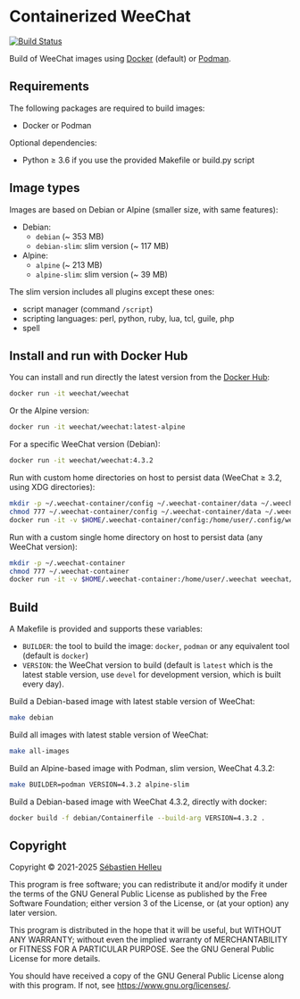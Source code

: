 # Containerized WeeChat

[![Build Status](https://github.com/weechat/weechat-container/workflows/CI/badge.svg)](https://github.com/weechat/weechat-container/actions?query=workflow%3A%22CI%22)

Build of WeeChat images using [Docker](https://www.docker.com/) (default) or [Podman](https://podman.io/).

## Requirements

The following packages are required to build images:

- Docker or Podman

Optional dependencies:

- Python ≥ 3.6 if you use the provided Makefile or build.py script

## Image types

Images are based on Debian or Alpine (smaller size, with same features):

- Debian:
  - `debian` (~ 353 MB)
  - `debian-slim`: slim version (~ 117 MB)
- Alpine:
  - `alpine` (~ 213 MB)
  - `alpine-slim`: slim version (~ 39 MB)

The slim version includes all plugins except these ones:

- script manager (command `/script`)
- scripting languages: perl, python, ruby, lua, tcl, guile, php
- spell

## Install and run with Docker Hub

You can install and run directly the latest version from the [Docker Hub](https://hub.docker.com/r/weechat/weechat):

```bash
docker run -it weechat/weechat
```

Or the Alpine version:

```bash
docker run -it weechat/weechat:latest-alpine
```

For a specific WeeChat version (Debian):

```bash
docker run -it weechat/weechat:4.3.2
```

Run with custom home directories on host to persist data (WeeChat ≥ 3.2, using XDG directories):

```bash
mkdir -p ~/.weechat-container/config ~/.weechat-container/data ~/.weechat-container/cache
chmod 777 ~/.weechat-container/config ~/.weechat-container/data ~/.weechat-container/cache
docker run -it -v $HOME/.weechat-container/config:/home/user/.config/weechat -v $HOME/.weechat-container/data:/home/user/.local/share/weechat -v $HOME/.weechat-container/cache:/home/user/.cache/weechat weechat/weechat
```

Run with a custom single home directory on host to persist data (any WeeChat version):

```bash
mkdir -p ~/.weechat-container
chmod 777 ~/.weechat-container
docker run -it -v $HOME/.weechat-container:/home/user/.weechat weechat/weechat weechat -d /home/user/.weechat
```

## Build

A Makefile is provided and supports these variables:

- `BUILDER`: the tool to build the image: `docker`, `podman` or any equivalent tool (default is `docker`)
- `VERSION`: the WeeChat version to build (default is `latest` which is the latest stable version, use `devel` for development version, which is built every day).

Build a Debian-based image with latest stable version of WeeChat:

```bash
make debian
```

Build all images with latest stable version of WeeChat:

```bash
make all-images
```

Build an Alpine-based image with Podman, slim version, WeeChat 4.3.2:

```bash
make BUILDER=podman VERSION=4.3.2 alpine-slim
```

Build a Debian-based image with WeeChat 4.3.2, directly with docker:

```bash
docker build -f debian/Containerfile --build-arg VERSION=4.3.2 .
```

## Copyright

Copyright © 2021-2025 [Sébastien Helleu](https://github.com/flashcode)

This program is free software; you can redistribute it and/or modify
it under the terms of the GNU General Public License as published by
the Free Software Foundation; either version 3 of the License, or
(at your option) any later version.

This program is distributed in the hope that it will be useful,
but WITHOUT ANY WARRANTY; without even the implied warranty of
MERCHANTABILITY or FITNESS FOR A PARTICULAR PURPOSE.  See the
GNU General Public License for more details.

You should have received a copy of the GNU General Public License
along with this program.  If not, see <https://www.gnu.org/licenses/>.
